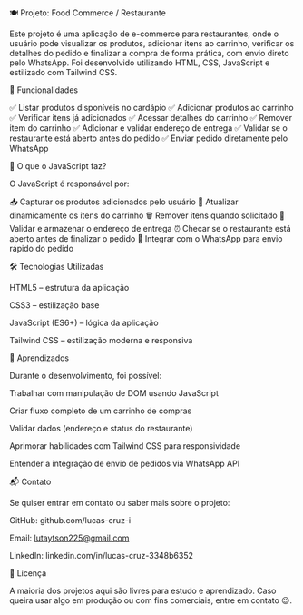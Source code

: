 🍽️ Projeto: Food Commerce / Restaurante

Este projeto é uma aplicação de e-commerce para restaurantes, onde o usuário pode visualizar os produtos, adicionar itens ao carrinho, verificar os detalhes do pedido e finalizar a compra de forma prática, com envio direto pelo WhatsApp.
Foi desenvolvido utilizando HTML, CSS, JavaScript e estilizado com Tailwind CSS.

📁 Funcionalidades

✅ Listar produtos disponíveis no cardápio
✅ Adicionar produtos ao carrinho
✅ Verificar itens já adicionados
✅ Acessar detalhes do carrinho
✅ Remover item do carrinho
✅ Adicionar e validar endereço de entrega
✅ Validar se o restaurante está aberto antes do pedido
✅ Enviar pedido diretamente pelo WhatsApp

🧠 O que o JavaScript faz?

O JavaScript é responsável por:

📥 Capturar os produtos adicionados pelo usuário
🛒 Atualizar dinamicamente os itens do carrinho
🗑️ Remover itens quando solicitado
📍 Validar e armazenar o endereço de entrega
⏰ Checar se o restaurante está aberto antes de finalizar o pedido
📲 Integrar com o WhatsApp para envio rápido do pedido

🛠️ Tecnologias Utilizadas

HTML5 – estrutura da aplicação

CSS3 – estilização base

JavaScript (ES6+) – lógica da aplicação

Tailwind CSS – estilização moderna e responsiva

🧠 Aprendizados

Durante o desenvolvimento, foi possível:

Trabalhar com manipulação de DOM usando JavaScript

Criar fluxo completo de um carrinho de compras

Validar dados (endereço e status do restaurante)

Aprimorar habilidades com Tailwind CSS para responsividade

Entender a integração de envio de pedidos via WhatsApp API

📬 Contato

Se quiser entrar em contato ou saber mais sobre o projeto:

GitHub: github.com/lucas-cruz-i

Email: lutaytson225@gmail.com

LinkedIn: linkedin.com/in/lucas-cruz-3348b6352

📄 Licença

A maioria dos projetos aqui são livres para estudo e aprendizado. Caso queira usar algo em produção ou com fins comerciais, entre em contato 😉.
